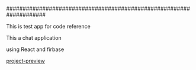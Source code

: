 ####################################################################

This is test app for code reference

This a chat application 

using React and firbase

[project-preview](https://messenger-cs.herokuapp.com/)
